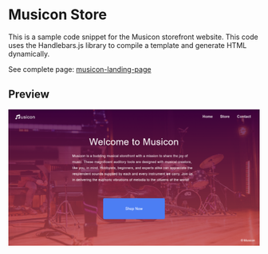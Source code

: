 # Musicon Store
This is a sample code snippet for the Musicon storefront website. This code uses the Handlebars.js library to compile a template and generate HTML dynamically.

See complete page: [musicon-landing-page](https://tokyohmachine.github.io/musicon-landing-page/index.html)

## Preview
![musicon-landing-page](https://github.com/tokyohmachine/musicon-landing-page/blob/main/Image/image-Musicon.png)
